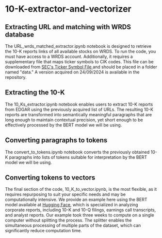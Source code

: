 # 10-K-extractor-and-vectorizer



## Extracting URL and matching with WRDS database

The URL_wrds_matched_extractor.ipynb notebook is designed to retrieve the 10-K reports links of all available stocks on WRDS. To run the code, you must have access to a WRDS account. Additionally, it requires a supplementary file that maps ticker symbols to CIK codes. This file can be downloaded from [SEC's Ticker Symbol File ](https://www.sec.gov/include/ticker.txt) and should be placed in a folder named "data." A version acquired on 24/09/2024 is available in the repository.

## Extracting the 10-K

The 10_Ks_extractor.ipynb notebook enables users to extract 10-K reports from EDGAR using the previously acquired list of URLs. The resulting 10-K reports are transformed into semantically meaningful paragraphs that are long enough to maintain contextual precision, yet short enough to be effectively processed by the BERT model we will be using.



## Converting paragraphs to tokens

The convert_to_tokens.ipynb notebook converts the previously obtained 10-K paragraphs into lists of tokens suitable for interpretation by the BERT model we will be using.


## Converting tokens to vectors

The final section of the code, 10_K_to_vector.ipynb, is the most flexible, as it requires repurposing to suit your specific needs and may be computationally intensive. We provide an example here using the BERT model available at [Hugging Face](https://huggingface.co/yiyanghkust/finbert-tone), which is specialized in analyzing corporate reports, including 10-K and 10-Q filings, earnings call transcripts, and analyst reports. Our example took three weeks to compute on a single computer without splitting the process. The splitter enables the simultaneous processing of multiple parts of the dataset, which can significantly reduce computation time.
